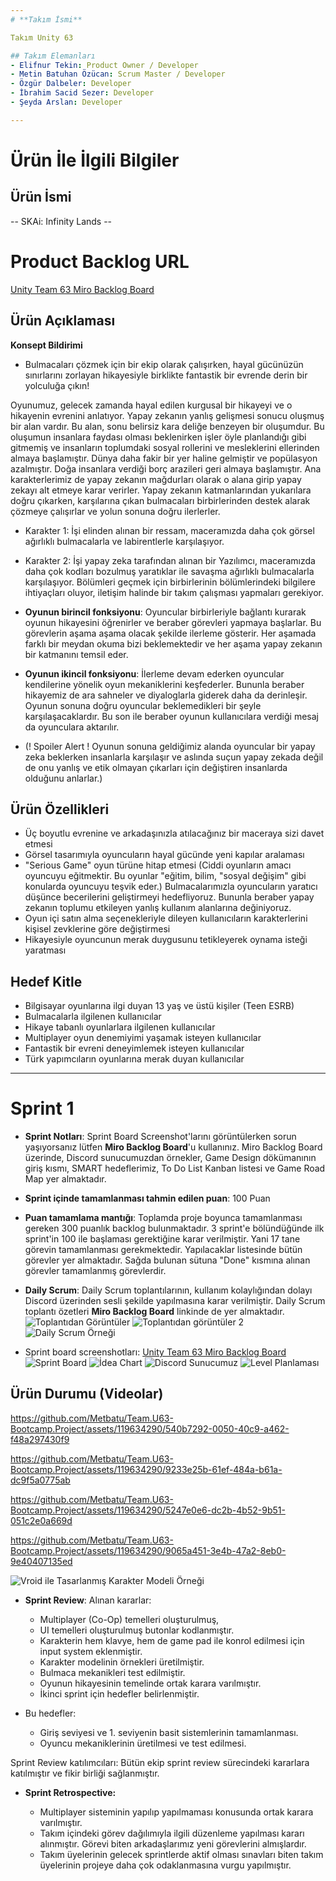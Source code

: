 ```yaml
---
# **Takım İsmi**

Takım Unity 63

## Takım Elemanları
- Elifnur Tekin: Product Owner / Developer
- Metin Batuhan Özücan: Scrum Master / Developer
- Özgür Dalbeler: Developer
- İbrahim Sacid Sezer: Developer
- Şeyda Arslan: Developer

---
```


# Ürün İle İlgili Bilgiler

## Ürün İsmi

-- SKAi: Infinity Lands --

# Product Backlog URL

[Unity Team 63 Miro Backlog Board](https://miro.com/app/board/uXjVMALtnmE=/?share_link_id=685709752228)

## Ürün Açıklaması

**Konsept Bildirimi**
- Bulmacaları çözmek için bir ekip olarak çalışırken, hayal gücünüzün sınırlarını zorlayan hikayesiyle birklikte fantastik bir evrende derin bir yolculuğa çıkın!

Oyunumuz, gelecek zamanda hayal edilen kurgusal bir hikayeyi ve o hikayenin evrenini anlatıyor. Yapay zekanın yanlış gelişmesi sonucu oluşmuş bir alan vardır. Bu alan, sonu belirsiz kara deliğe benzeyen bir oluşumdur. Bu oluşumun insanlara faydası olması beklenirken işler öyle planlandığı gibi gitmemiş ve insanların toplumdaki sosyal rollerini ve mesleklerini ellerinden almaya başlamıştır. Dünya daha fakir bir yer haline gelmiştir ve popülasyon azalmıştır. Doğa insanlara verdiği borç arazileri geri almaya başlamıştır. Ana karakterlerimiz de yapay zekanın mağdurları olarak o alana girip yapay zekayı alt etmeye karar verirler. Yapay zekanın katmanlarından yukarılara doğru çıkarken, karşılarına çıkan bulmacaları birbirlerinden destek alarak çözmeye çalışırlar ve yolun sonuna doğru ilerlerler.
- Karakter 1: İşi elinden alınan bir ressam, maceramızda daha çok görsel ağırlıklı bulmacalarla ve labirentlerle karşılaşıyor.
- Karakter 2: İşi yapay zeka tarafından alınan bir Yazılımcı, maceramızda daha çok kodları bozulmuş yaratıklar ile savaşma ağırlıklı bulmacalarla karşılaşıyor.
Bölümleri geçmek için birbirlerinin bölümlerindeki bilgilere ihtiyaçları oluyor, iletişim halinde bir takım çalışması yapmaları gerekiyor.

- **Oyunun birincil fonksiyonu**: Oyuncular birbirleriyle bağlantı kurarak oyunun hikayesini öğrenirler ve beraber görevleri yapmaya başlarlar. Bu görevlerin aşama aşama olacak şekilde ilerleme gösterir. Her aşamada farklı bir meydan okuma bizi beklemektedir ve her aşama yapay zekanın bir katmanını temsil eder.

- **Oyunun ikincil fonksiyonu**: İlerleme devam ederken oyuncular kendilerine yönelik oyun mekaniklerini keşfederler. Bununla beraber hikayemiz de ara sahneler ve diyaloglarla giderek daha da derinleşir. Oyunun sonuna doğru oyuncular beklemedikleri bir şeyle karşılaşacaklardır. Bu son ile beraber oyunun kullanıcılara verdiği mesaj da oyunculara aktarılır. 

- (! Spoiler Alert ! Oyunun sonuna geldiğimiz alanda oyuncular bir yapay zeka beklerken insanlarla karşılaşır ve aslında suçun yapay zekada değil de onu yanlış ve etik olmayan çıkarları için değiştiren insanlarda olduğunu anlarlar.)

## Ürün Özellikleri

- Üç boyutlu evrenine ve arkadaşınızla atılacağınız bir maceraya sizi davet etmesi
- Görsel tasarımıyla oyuncuların hayal gücünde yeni kapılar aralaması
- "Serious Game" oyun türüne hitap etmesi (Ciddi oyunların amacı oyuncuyu eğitmektir. Bu oyunlar "eğitim, bilim, "sosyal değişim" gibi konularda oyuncuyu teşvik eder.) Bulmacalarımızla oyuncuların yaratıcı düşünce becerilerini geliştirmeyi hedefliyoruz. Bununla beraber yapay zekanın toplumu etkileyen yanlış kullanım alanlarına değiniyoruz.
- Oyun içi satın alma seçenekleriyle dileyen kullanıcıların karakterlerini kişisel zevklerine göre değiştirmesi
- Hikayesiyle oyuncunun merak duygusunu tetikleyerek oynama isteği yaratması

## Hedef Kitle

- Bilgisayar oyunlarına ilgi duyan 13 yaş ve üstü kişiler (Teen ESRB)
- Bulmacalarla ilgilenen kullanıcılar
- Hikaye tabanlı oyunlarlara ilgilenen kullanıcılar
- Multiplayer oyun denemiyimi yaşamak isteyen kullanıcılar
- Fantastik bir evreni deneyimlemek isteyen kullanıcılar
- Türk yapımcıların oyunlarına merak duyan kullanıcılar

---

# Sprint 1

- **Sprint Notları**: Sprint Board Screenshot'larını görüntülerken sorun yaşıyorsanız lütfen **Miro Backlog Board**'u  kullanınız. Miro Backlog Board üzerinde, Discord sunucumuzdan örnekler, Game Design dökümanının giriş kısmı, SMART hedeflerimiz, To Do List Kanban listesi ve Game Road Map yer almaktadır.


- **Sprint içinde tamamlanması tahmin edilen puan**: 100 Puan


- **Puan tamamlama mantığı**: Toplamda proje boyunca tamamlanması gereken 300 puanlık backlog bulunmaktadır. 3 sprint'e bölündüğünde ilk sprint'in 100 ile başlaması gerektiğine karar verilmiştir. Yani 17 tane görevin tamamlanması gerekmektedir. Yapılacaklar listesinde bütün görevler yer almaktadır. Sağda bulunan sütuna "Done" kısmına alınan görevler tamamlanmış görevlerdir. 


- **Daily Scrum**: Daily Scrum toplantılarının, kullanım kolaylığından dolayı Discord üzerinden sesli şekilde yapılmasına karar verilmiştir. Daily Scrum toplantı özetleri **Miro Backlog Board** linkinde de yer almaktadır.
![Toplantıdan Görüntüler](https://github.com/Metbatu/Team.U63-Bootcamp.Project/assets/119634290/383428f9-79f9-4537-996b-225deb98806d)
![Toplantıdan görüntüler 2](https://github.com/Metbatu/Team.U63-Bootcamp.Project/assets/119634290/71a068d8-9eeb-45b4-9fec-2ac531d26b1b)
![Daily Scrum Örneği](https://github.com/Metbatu/Team.U63-Bootcamp.Project/assets/119634290/2064a5b2-adb0-40c2-a20d-48de09be8b73)



- Sprint board screenshotları: [Unity Team 63 Miro Backlog Board](https://miro.com/app/board/uXjVMALtnmE=/?share_link_id=685709752228)
![Sprint Board](https://github.com/Metbatu/Team.U63-Bootcamp.Project/assets/119634290/1e1a35a3-eae1-4e5a-9653-b7fc015c68f2)
![İdea Chart](https://github.com/Metbatu/Team.U63-Bootcamp.Project/assets/119634290/236f5d20-10ee-4779-b33d-49dc13016060)
![Discord Sunucumuz](https://github.com/Metbatu/Team.U63-Bootcamp.Project/assets/119634290/af34f004-9de7-48b1-a1e7-16a2bb900e9a)
![Level Planlaması](https://github.com/Metbatu/Team.U63-Bootcamp.Project/assets/119634290/31bfb800-d128-4d7c-a268-73c831c54555)


## Ürün Durumu (Videolar)


https://github.com/Metbatu/Team.U63-Bootcamp.Project/assets/119634290/540b7292-0050-40c9-a462-f48a297430f9



https://github.com/Metbatu/Team.U63-Bootcamp.Project/assets/119634290/9233e25b-61ef-484a-b61a-dc9f5a0775ab



https://github.com/Metbatu/Team.U63-Bootcamp.Project/assets/119634290/5247e0e6-dc2b-4b52-9b51-051c2e0a669d



https://github.com/Metbatu/Team.U63-Bootcamp.Project/assets/119634290/9065a451-3e4b-47a2-8eb0-9e40407135ed



![Vroid ile Tasarlanmış Karakter Modeli Örneği](https://github.com/Metbatu/Team.U63-Bootcamp.Project/assets/119634290/d441acd4-127c-423c-aa7c-4c6a0a11ecc2)



- **Sprint Review**: 
Alınan kararlar: 
    - Multiplayer (Co-Op) temelleri oluşturulmuş, 
    - UI temelleri oluşturulmuş butonlar kodlanmıştır. 
    - Karakterin hem klavye, hem de game pad ile konrol edilmesi için input system eklenmiştir.
    - Karakter modelinin örnekleri üretilmiştir.
    - Bulmaca mekanikleri test edilmiştir.
    - Oyunun hikayesinin temelinde ortak karara varılmıştır.
    - İkinci sprint için hedefler belirlenmiştir.


- Bu hedefler: 
    - Giriş seviyesi ve 1. seviyenin basit sistemlerinin tamamlanması.
    - Oyuncu mekaniklerinin üretilmesi ve test edilmesi. 


Sprint Review katılımcıları: Bütün ekip sprint review sürecindeki kararlara katılmıştır ve fikir birliği sağlanmıştır.



- **Sprint Retrospective:**

  - Multiplayer sisteminin yapılıp yapılmaması konusunda ortak karara varılmıştır.
  - Takım içindeki görev dağılımıyla ilgili düzenleme yapılması kararı alınmıştır. Görevi biten arkadaşlarımız yeni görevlerini almışlardır.
  - Takım üyelerinin gelecek sprintlerde aktif olması sınavları biten takım üyelerinin projeye daha çok odaklanmasına vurgu yapılmıştır.
 

